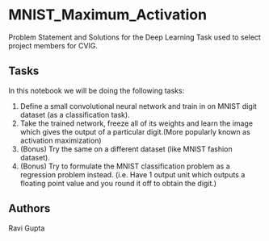 # MNIST_Maximum_Activation
Problem Statement and Solutions for the Deep Learning Task used to select project members for CVIG.

## Tasks
In this notebook we will be doing the following tasks:

1. Define a small convolutional neural network and train in on MNIST digit dataset (as a classification task).
2. Take the trained network, freeze all of its weights and learn the image which gives the output of a particular digit.(More popularly known as activation maximization) 
3. (Bonus) Try the same on a different dataset (like MNIST fashion dataset).
4. (Bonus) Try to formulate the MNIST classification problem as a regression problem instead. (i.e. Have 1 output unit which outputs a floating point value and you round it off to obtain the digit.)

## Authors
Ravi Gupta
